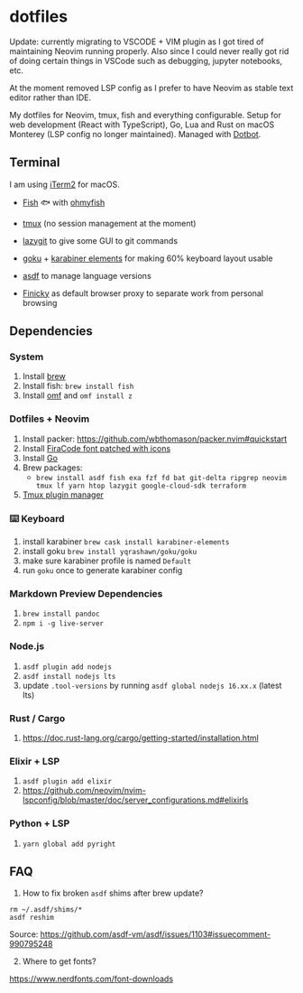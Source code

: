 # dotfiles

Update: currently migrating to VSCODE + VIM plugin as I got tired of maintaining Neovim running properly.
Also since I could never really got rid of doing certain things in VSCode such as debugging, jupyter notebooks, etc.

At the moment removed LSP config as I prefer to have Neovim as stable text editor rather than IDE.

My dotfiles for Neovim, tmux, fish and everything configurable.
Setup for web development (React with TypeScript), Go, Lua and Rust on macOS Monterey (LSP config no longer maintained).
Managed with [Dotbot](https://github.com/anishathalye/dotbot).

## Terminal

I am using [iTerm2](https://github.com/gnachman/iTerm2) for macOS.

- [Fish](https://github.com/fish-shell/fish-shell) 🐟 with [ohmyfish](https://github.com/oh-my-fish/oh-my-fish)

- [tmux](https://github.com/tmux/tmux) (no session management at the moment)

- [lazygit](https://github.com/jesseduffield/lazygit) to give some GUI to git commands

- [goku](https://github.com/yqrashawn/GokuRakuJoudo/) + [karabiner elements](https://karabiner-elements.pqrs.org/) for making 60% keyboard layout usable

- [asdf](https://github.com/asdf-vm/asdf) to manage language versions

- [Finicky](https://github.com/johnste/finicky) as default browser proxy to separate work from personal browsing

## Dependencies

### System

1. Install [brew](https://brew.sh/)
2. Install fish: `brew install fish`
3. Install [omf](https://github.com/oh-my-fish/oh-my-fish) and `omf install z`

### Dotfiles + Neovim

1. Install packer: https://github.com/wbthomason/packer.nvim#quickstart
2. Install [FiraCode font patched with icons](https://github.com/ryanoasis/nerd-fonts/blob/master/patched-fonts/FiraCode/Retina/complete/Fira%20Code%20Retina%20Nerd%20Font%20Complete.ttf)
3. Install [Go](https://go.dev/doc/install)
4. Brew packages:
    - `brew install asdf fish exa fzf fd bat git-delta ripgrep neovim tmux lf yarn htop lazygit google-cloud-sdk terraform`
5. [Tmux plugin manager](https://github.com/tmux-plugins/tpm)

### ⌨️ Keyboard
1. install karabiner `brew cask install karabiner-elements`
2. install goku `brew install yqrashawn/goku/goku`
3. make sure karabiner profile is named `Default`
4. run `goku` once to generate karabiner config

### Markdown Preview Dependencies
1. `brew install pandoc`
2. `npm i -g live-server`

### Node.js
1. `asdf plugin add nodejs`
2. `asdf install nodejs lts`
3. update `.tool-versions` by running `asdf global nodejs 16.xx.x` (latest lts)

### Rust / Cargo
1. https://doc.rust-lang.org/cargo/getting-started/installation.html

### Elixir + LSP
1. `asdf plugin add elixir`
2. https://github.com/neovim/nvim-lspconfig/blob/master/doc/server_configurations.md#elixirls

### Python + LSP
1. `yarn global add pyright`


## FAQ
1. How to fix broken `asdf` shims after brew update?

```
rm ~/.asdf/shims/*
asdf reshim
```

Source: https://github.com/asdf-vm/asdf/issues/1103#issuecomment-990795248

2. Where to get fonts?

https://www.nerdfonts.com/font-downloads
